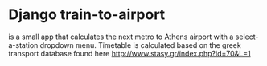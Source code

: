 # Django train-to-airport
is a small app that calculates the next metro to Athens airport with a select-a-station dropdown menu.
Timetable is calculated based on the greek transport database found here http://www.stasy.gr/index.php?id=70&L=1
